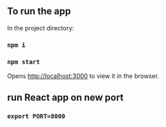 ## To run the app

In the project directory:

### `npm i`

### `npm start`

Opens [http://localhost:3000](http://localhost:3000) to view it in the browser.

## run React app on new port

### `export PORT=8000`
